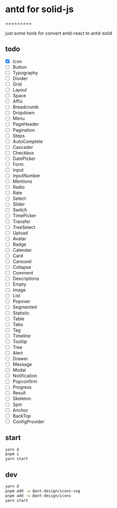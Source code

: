 # antd for solid-js
=========

just some tools for convert antd-react to antd-solid

## todo
- [X] Icon
- [ ] Button
- [ ] Typography
- [ ] Divider
- [ ] Grid
- [ ] Layout
- [ ] Space
- [ ] Affix
- [ ] Breadcrumb
- [ ] Dropdown
- [ ] Menu
- [ ] PageHeader
- [ ] Pagination
- [ ] Steps
- [ ] AutoComplete
- [ ] Cascader
- [ ] Checkbox
- [ ] DatePicker
- [ ] Form
- [ ] Input
- [ ] InputNumber
- [ ] Mentions
- [ ] Radio
- [ ] Rate
- [ ] Select
- [ ] Slider
- [ ] Switch
- [ ] TimePicker
- [ ] Transfer
- [ ] TreeSelect
- [ ] Upload
- [ ] Avatar
- [ ] Badge
- [ ] Calendar
- [ ] Card
- [ ] Carousel
- [ ] Collapse
- [ ] Comment
- [ ] Descriptions
- [ ] Empty
- [ ] Image
- [ ] List
- [ ] Popover
- [ ] Segmented
- [ ] Statistic
- [ ] Table
- [ ] Tabs
- [ ] Tag
- [ ] Timeline
- [ ] Tooltip
- [ ] Tree
- [ ] Alert
- [ ] Drawer
- [ ] Message
- [ ] Modal
- [ ] Notification
- [ ] Popconfirm
- [ ] Progress
- [ ] Result
- [ ] Skeleton
- [ ] Spin
- [ ] Anchor
- [ ] BackTop
- [ ] ConfigProvider

## start
```bash
yarn d
pnpm i
yarn start
```

## dev
```bash
yarn d
pnpm add -w @ant-design/icons-svg
pnpm add -w @ant-design/icons
yarn start
```